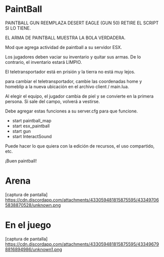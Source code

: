 # PaintBall

PAINTBALL GUN REEMPLAZA DESERT EAGLE (GUN 50) RETIRE EL SCRIPT SI LO TIENE.

EL ARMA DE PAINTBALL MUESTRA LA BOLA VERDADERA.

Mod que agrega actividad de paintball a su servidor ESX.

Los jugadores deben vaciar su inventario y quitar sus armas. De lo contrario, el inventario estará LIMPIO.

El teletransportador está en prisión y la tierra no está muy lejos.

para cambiar el teletransportador, cambie las coordenadas home y homeblip a la nueva ubicación en el archivo client / main.lua.

Al elegir el equipo, el jugador cambia de piel y se convierte en la primera persona. Si sale del campo, volverá a vestirse.

Debe agregar estas funciones a su server.cfg para que funcione.

- start paintball_map
- start esx_paintball
- start gun
- start InteractSound

Puede hacer lo que quiera con la edición de recursos, el uso compartido, etc.

¡Buen paintball!

# Arena
[captura de pantalla] https://cdn.discordapp.com/attachments/433059481815875595/433497065838870528/unknown.png
# En el juego
[captura de pantalla] https://cdn.discordapp.com/attachments/433059481815875595/433496798816894986/unknown1.png
